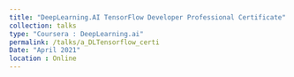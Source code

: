 ```yaml
---
title: "DeepLearning.AI TensorFlow Developer Professional Certificate"
collection: talks
type: "Coursera : DeepLearning.ai"
permalink: /talks/a_DLTensorflow_certi
Date: "April 2021"
location : Online
---
```

